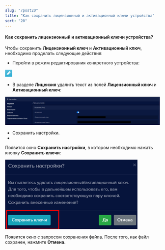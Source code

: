 ```yaml
---
slug: "/post20"
title: "Как сохранить лицензионный и активационный ключи устройства"
sort: "20"
---
```


#### Как сохранить лицензионный и активационный ключи устройства?

Чтобы сохранить **Лицензионный ключ** и **Активационный ключ**, необходимо проделать следующие действия:

- Перейти в режим редактирования конкретного устройства:

![](images/Редактировать.png)

- В разделе **Лицензия** удалить текст из полей **Лицензионный ключ** и **Активационный ключ**:

![](images/Лицензия.png)

- Сохранить настройки.
- 
Появится окно **Сохранить настройки**, в котором необходимо нажать кнопку **Сохранить ключи**:

![](images/Aspose.Words.374291bc-21e0-4dc1-8208-7b6db552d3f3.172.png)

Появится окно с запросом сохранения файла. После того, как файл сохранен, нажмите **Отмена**.
